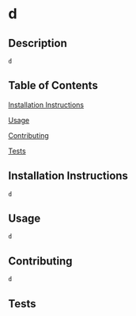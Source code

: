 # d
    
## Description
    d
    
## Table of Contents
    
[Installation Instructions](#installation-instructions)
    
[Usage](#usage)
    
[Contributing](#contributing)
    
[Tests](#tests)
    
## Installation Instructions
    d
    
## Usage
    d
    
## Contributing
    d
    
## Tests
    